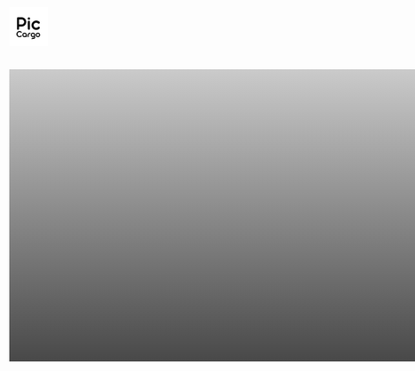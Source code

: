 <!DOCTYPE html>
<html>

<head>
    <meta charset="utf-8">
    <meta name="viewport" content="width=device-width, initial-scale=1">
    <link rel="stylesheet" href="https://cdnjs.cloudflare.com/ajax/libs/font-awesome/4.7.0/css/font-awesome.min.css" type="text/css">
    <link rel="stylesheet" href="https://static.pingendo.com/bootstrap/bootstrap-4.3.1.css">
</head>

<body style="">
    <nav class="navbar navbar-light bg-dark">
        <div class="container d-flex justify-content-center">
            <a class="navbar-brand text-primary" href="#">
                <img src="imgs/piccargo-logo-1080.png" class="d-inline-block align-top" alt="" width="70" height="70"></a>
        </div>
    </nav>
    <div class="d-flex flex-column justify-content-center align-items-center">
        <div class="container-fluid" style="">
            <div class="row">
                <div class="col-md-12 p-2 d-flex flex-column justify-content-center align-items-center" style="	height: 528px;	width: 1200px;	background-image: linear-gradient(to bottom, rgba(0,0,0,0.2), rgba(27, 27, 27, 0.8)), url(&quot;imgs/background-home.jpeg&quot;);	background-position: top left, center;	background-size: 100%, cover;	background-repeat: repeat, no-repeat;">
                    <h1 class="text-light">
                        <h1 href="" class="typewrite text-light" data-period="2000" data-type="[ &quot;a melhor.&quot;, &quot;a empresa do futuro.&quot;, &quot;a PicCargo.&quot; ]">
                            <span class="wrap"></span>
                        </h1>
                    </h1>
                </div>
            </div>
        </div>
    </div>
    <script type="text/javascript">
        var TxtType = function(el, toRotate, period) {
            this.toRotate = toRotate;
            this.el = el;
            this.loopNum = 0;
            this.period = parseInt(period, 10) || 2000;
            this.txt = '';
            this.tick();
            this.isDeleting = false;
        };
        TxtType.prototype.tick = function() {
            var i = this.loopNum % this.toRotate.length;
            var fullTxt = this.toRotate[i];
            if (this.isDeleting) {
                this.txt = fullTxt.substring(0, this.txt.length - 1);
            } else {
                this.txt = fullTxt.substring(0, this.txt.length + 1);
            }
            this.el.innerHTML = '<span class="wrap">' + "Estamos criando " + this.txt + '</span>';
            var that = this;
            var delta = 150 - Math.random() * 100;
            if (this.isDeleting) {
                delta /= 2;
            }
            if (!this.isDeleting && this.txt === fullTxt) {
                delta = this.period;
                this.isDeleting = true;
            } else if (this.isDeleting && this.txt === '') {
                this.isDeleting = false;
                this.loopNum++;
                delta = 300;
            }
            setTimeout(function() {
                that.tick();
            }, delta);
        };
        window.onload = function() {
            var elements = document.getElementsByClassName('typewrite');
            for (var i = 0; i < elements.length; i++) {
                var toRotate = elements[i].getAttribute('data-type');
                var period = elements[i].getAttribute('data-period');
                if (toRotate) {
                    new TxtType(elements[i], JSON.parse(toRotate), period);
                }
            }
            // INJECT CSS
            var css = document.createElement("style");
            css.type = "text/css";
            css.innerHTML = ".typewrite > .wrap { border-right: 0.08em solid black}";
            document.body.appendChild(css);
        };
        Resources
    </script>
    <script src="https://code.jquery.com/jquery-3.3.1.slim.min.js" integrity="sha384-q8i/X+965DzO0rT7abK41JStQIAqVgRVzpbzo5smXKp4YfRvH+8abtTE1Pi6jizo" crossorigin="anonymous"></script>
    <script src="https://cdnjs.cloudflare.com/ajax/libs/popper.js/1.14.6/umd/popper.min.js" integrity="sha384-wHAiFfRlMFy6i5SRaxvfOCifBUQy1xHdJ/yoi7FRNXMRBu5WHdZYu1hA6ZOblgut" crossorigin="anonymous"></script>
    <script src="https://stackpath.bootstrapcdn.com/bootstrap/4.3.1/js/bootstrap.min.js" integrity="sha384-JjSmVgyd0p3pXB1rRibZUAYoIIy6OrQ6VrjIEaFf/nJGzIxFDsf4x0xIM+B07jRM" crossorigin="anonymous"></script>
</body>

</html>

